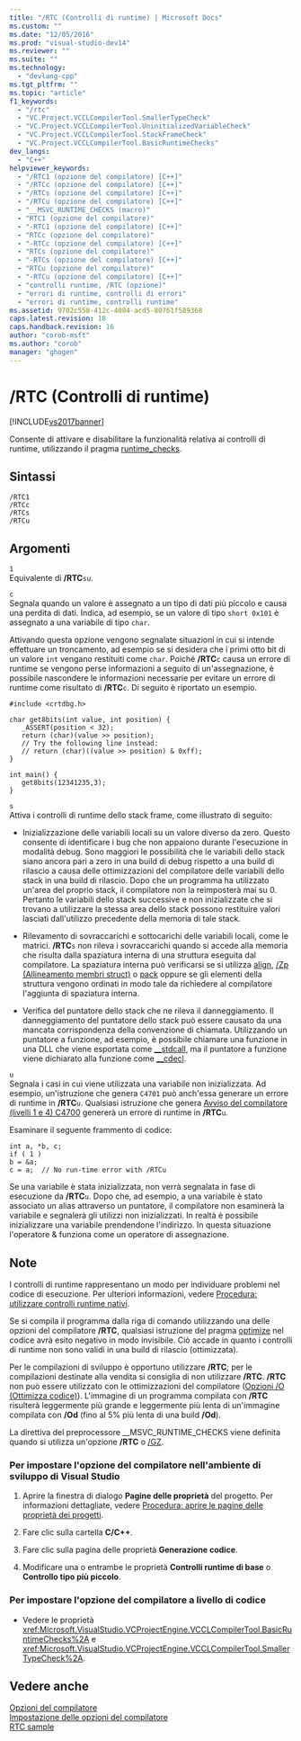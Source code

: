 ```yaml
---
title: "/RTC (Controlli di runtime) | Microsoft Docs"
ms.custom: ""
ms.date: "12/05/2016"
ms.prod: "visual-studio-dev14"
ms.reviewer: ""
ms.suite: ""
ms.technology: 
  - "devlang-cpp"
ms.tgt_pltfrm: ""
ms.topic: "article"
f1_keywords: 
  - "/rtc"
  - "VC.Project.VCCLCompilerTool.SmallerTypeCheck"
  - "VC.Project.VCCLCompilerTool.UninitializedVariableCheck"
  - "VC.Project.VCCLCompilerTool.StackFrameCheck"
  - "VC.Project.VCCLCompilerTool.BasicRuntimeChecks"
dev_langs: 
  - "C++"
helpviewer_keywords: 
  - "/RTC1 (opzione del compilatore) [C++]"
  - "/RTCc (opzione del compilatore) [C++]"
  - "/RTCs (opzione del compilatore) [C++]"
  - "/RTCu (opzione del compilatore) [C++]"
  - "__MSVC_RUNTIME_CHECKS (macro)"
  - "RTC1 (opzione del compilatore)"
  - "-RTC1 (opzione del compilatore) [C++]"
  - "RTCc (opzione del compilatore)"
  - "-RTCc (opzione del compilatore) [C++]"
  - "RTCs (opzione del compilatore)"
  - "-RTCs (opzione del compilatore) [C++]"
  - "RTCu (opzione del compilatore)"
  - "-RTCu (opzione del compilatore) [C++]"
  - "controlli runtime, /RTC (opzione)"
  - "errori di runtime, controlli di errori"
  - "errori di runtime, controlli runtime"
ms.assetid: 9702c558-412c-4004-acd5-80761f589368
caps.latest.revision: 18
caps.handback.revision: 16
author: "corob-msft"
ms.author: "corob"
manager: "ghogen"
---
```

# /RTC (Controlli di runtime)
[!INCLUDE[vs2017banner](../../assembler/inline/includes/vs2017banner.md)]

Consente di attivare e disabilitare la funzionalità relativa ai controlli di runtime, utilizzando il pragma [runtime\_checks](../../preprocessor/runtime-checks.md).  
  
## Sintassi  
  
```  
/RTC1  
/RTCc  
/RTCs  
/RTCu  
```  
  
## Argomenti  
 `1`  
 Equivalente di **\/RTC**`su`.  
  
 `c`  
 Segnala quando un valore è assegnato a un tipo di dati più piccolo e causa una perdita di dati.  Indica, ad esempio, se un valore di tipo `short 0x101` è assegnato a una variabile di tipo `char`.  
  
 Attivando questa opzione vengono segnalate situazioni in cui si intende effettuare un troncamento, ad esempio se si desidera che i primi otto bit di un valore `int` vengano restituiti come `char`.  Poiché **\/RTC**`c` causa un errore di runtime se vengono perse informazioni a seguito di un'assegnazione, è possibile nascondere le informazioni necessarie per evitare un errore di runtime come risultato di **\/RTC**`c`.  Di seguito è riportato un esempio.  
  
```  
#include <crtdbg.h>  
  
char get8bits(int value, int position) {  
   _ASSERT(position < 32);  
   return (char)(value >> position);  
   // Try the following line instead:  
   // return (char)((value >> position) & 0xff);  
}  
  
int main() {  
   get8bits(12341235,3);  
}  
```  
  
 `s`  
 Attiva i controlli di runtime dello stack frame, come illustrato di seguito:  
  
-   Inizializzazione delle variabili locali su un valore diverso da zero.  Questo consente di identificare i bug che non appaiono durante l'esecuzione in modalità debug.  Sono maggiori le possibilità che le variabili dello stack siano ancora pari a zero in una build di debug rispetto a una build di rilascio a causa delle ottimizzazioni del compilatore delle variabili dello stack in una build di rilascio.  Dopo che un programma ha utilizzato un'area del proprio stack, il compilatore non la reimposterà mai su 0.  Pertanto le variabili dello stack successive e non inizializzate che si trovano a utilizzare la stessa area dello stack possono restituire valori lasciati dall'utilizzo precedente della memoria di tale stack.  
  
-   Rilevamento di sovraccarichi e sottocarichi delle variabili locali, come le matrici.  **\/RTC**`s` non rileva i sovraccarichi quando si accede alla memoria che risulta dalla spaziatura interna di una struttura eseguita dal compilatore.  La spaziatura interna può verificarsi se si utilizza [align](../../cpp/align-cpp.md), [\/Zp \(Allineamento membri struct\)](../../build/reference/zp-struct-member-alignment.md) o [pack](../../preprocessor/pack.md) oppure se gli elementi della struttura vengono ordinati in modo tale da richiedere al compilatore l'aggiunta di spaziatura interna.  
  
-   Verifica del puntatore dello stack che ne rileva il danneggiamento.  Il danneggiamento del puntatore dello stack può essere causato da una mancata corrispondenza della convenzione di chiamata.  Utilizzando un puntatore a funzione, ad esempio, è possibile chiamare una funzione in una DLL che viene esportata come [\_\_stdcall](../../cpp/stdcall.md), ma il puntatore a funzione viene dichiarato alla funzione come [\_\_cdecl](../../cpp/cdecl.md).  
  
 `u`  
 Segnala i casi in cui viene utilizzata una variabile non inizializzata.  Ad esempio, un'istruzione che genera `C4701` può anch'essa generare un errore di runtime in **\/RTC**`u`.  Qualsiasi istruzione che genera [Avviso del compilatore \(livelli 1 e 4\) C4700](../../error-messages/compiler-warnings/compiler-warning-level-1-and-level-4-c4700.md) genererà un errore di runtime in **\/RTC**`u`.  
  
 Esaminare il seguente frammento di codice:  
  
```  
int a, *b, c;  
if ( 1 )  
b = &a;  
c = a;  // No run-time error with /RTCu  
```  
  
 Se una variabile è stata inizializzata, non verrà segnalata in fase di esecuzione da **\/RTC**`u`.  Dopo che, ad esempio, a una variabile è stato associato un alias attraverso un puntatore, il compilatore non esaminerà la variabile e segnalerà gli utilizzi non inizializzati.  In realtà è possibile inizializzare una variabile prendendone l'indirizzo.  In questa situazione l'operatore & funziona come un operatore di assegnazione.  
  
## Note  
 I controlli di runtime rappresentano un modo per individuare problemi nel codice di esecuzione. Per ulteriori informazioni, vedere [Procedura: utilizzare controlli runtime nativi](../Topic/How%20to:%20Use%20Native%20Run-Time%20Checks.md).  
  
 Se si compila il programma dalla riga di comando utilizzando una delle opzioni del compilatore **\/RTC**, qualsiasi istruzione del pragma [optimize](../../preprocessor/optimize.md) nel codice avrà esito negativo in modo invisibile.  Ciò accade in quanto i controlli di runtime non sono validi in una build di rilascio \(ottimizzata\).  
  
 Per le compilazioni di sviluppo è opportuno utilizzare **\/RTC**; per le compilazioni destinate alla vendita si consiglia di non utilizzare **\/RTC**.  **\/RTC** non può essere utilizzato con le ottimizzazioni del compilatore \([Opzioni \/O \(Ottimizza codice\)](../../build/reference/o-options-optimize-code.md)\).  L'immagine di un programma compilata con **\/RTC** risulterà leggermente più grande e leggermente più lenta di un'immagine compilata con **\/Od** \(fino al 5% più lenta di una build **\/Od**\).  
  
 La direttiva del preprocessore \_\_MSVC\_RUNTIME\_CHECKS viene definita quando si utilizza un'opzione **\/RTC** o [\/GZ](../../build/reference/gz-enable-stack-frame-run-time-error-checking.md).  
  
### Per impostare l'opzione del compilatore nell'ambiente di sviluppo di Visual Studio  
  
1.  Aprire la finestra di dialogo **Pagine delle proprietà** del progetto.  Per informazioni dettagliate, vedere [Procedura: aprire le pagine delle proprietà dei progetti](../../misc/how-to-open-project-property-pages.md).  
  
2.  Fare clic sulla cartella **C\/C\+\+**.  
  
3.  Fare clic sulla pagina delle proprietà **Generazione codice**.  
  
4.  Modificare una o entrambe le proprietà **Controlli runtime di base** o **Controllo tipo più piccolo**.  
  
### Per impostare l'opzione del compilatore a livello di codice  
  
-   Vedere le proprietà <xref:Microsoft.VisualStudio.VCProjectEngine.VCCLCompilerTool.BasicRuntimeChecks%2A> e <xref:Microsoft.VisualStudio.VCProjectEngine.VCCLCompilerTool.SmallerTypeCheck%2A>.  
  
## Vedere anche  
 [Opzioni del compilatore](../../build/reference/compiler-options.md)   
 [Impostazione delle opzioni del compilatore](../../build/reference/setting-compiler-options.md)   
 [RTC sample](http://msdn.microsoft.com/it-it/b3415b09-f6fd-43dc-8c02-9a910bc2574e)